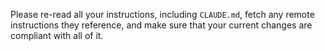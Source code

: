 Please re-read all your instructions, including `CLAUDE.md`, fetch any remote instructions they reference, and make sure that your current changes are compliant with all of it.
